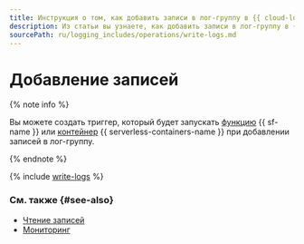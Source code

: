 ```yaml
---
title: Инструкция о том, как добавить записи в лог-группу в {{ cloud-logging-name }}
description: Из статьи вы узнаете, как добавить записи в лог-группу в {{ cloud-logging-name }}.
sourcePath: ru/logging_includes/operations/write-logs.md
---
```


# Добавление записей

{% note info %}

Вы можете создать триггер, который будет запускать [функцию](../../functions/operations/trigger/cloud-logging-trigger-create.md) {{ sf-name }} или [контейнер](../../serverless-containers/operations/cloud-logging-trigger-create.md) {{ serverless-containers-name }} при добавлении записей в лог-группу.

{% endnote %}

{% include [write-logs](../../_includes/logging/write-logs.md) %}


### См. также {#see-also}

- [Чтение записей](read-logs.md)
- [Мониторинг](monitoring.md)
